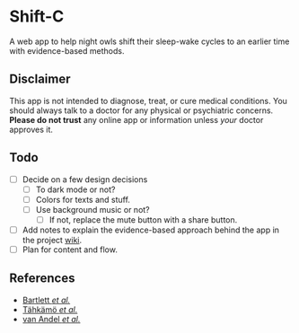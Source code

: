 # Shift-C

A web app to help night owls shift their sleep-wake cycles to an earlier time with evidence-based methods.

## Disclaimer

This app is not intended to diagnose, treat, or cure medical conditions. You should always talk to a doctor for any physical or psychiatric concerns. **Please do not trust** any online app or information unless _your_ doctor approves it.

## Todo

- [ ] Decide on a few design decisions
  - [ ] To dark mode or not?
  - [ ] Colors for texts and stuff.
  - [ ] Use background music or not?
    - [ ] If not, replace the mute button with a share button.
- [ ] Add notes to explain the evidence-based approach behind the app in the project [wiki](https://github.com/yych42/shift-c/wiki).
- [ ] Plan for content and flow.

## References

- [Bartlett _et al._](https://doi.org/10.5694/mja13.10912)
- [Tähkämö _et al._](https://doi.org/10.1080/07420528.2018.1527773)
- [van Andel _et al._](https://doi.org/10.1080/07420528.2020.1835943)
